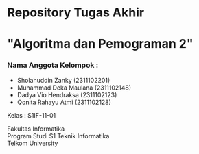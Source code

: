 # Repository Tugas Akhir 
# "Algoritma dan Pemograman 2"

### Nama Anggota Kelompok :
- Sholahuddin Zanky                      	(2311102201)
- Muhammad Deka Maulana                 	(2311102148)
- Dadya Vio Hendraksa                  	  (2311102123)
- Qonita Rahayu Atmi                    	(2311102128) 
  
Kelas       : S1IF-11-01</br>

Fakultas Informatika</br>
Program Studi S1 Teknik Informatika</br>
Telkom University
